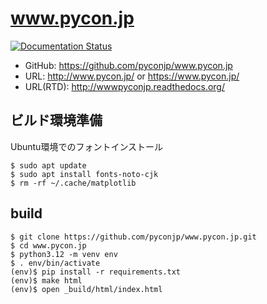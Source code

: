 # www.pycon.jp

[![Documentation Status](https://readthedocs.org/projects/wwwpyconjp/badge/?version=latest)](http://www.pycon.jp/?badge=latest)
                
- GitHub: https://github.com/pyconjp/www.pycon.jp
- URL: http://www.pycon.jp/ or https://www.pycon.jp/
- URL(RTD): http://wwwpyconjp.readthedocs.org/

## ビルド環境準備

Ubuntu環境でのフォントインストール
```
$ sudo apt update
$ sudo apt install fonts-noto-cjk
$ rm -rf ~/.cache/matplotlib
```

## build

```
$ git clone https://github.com/pyconjp/www.pycon.jp.git
$ cd www.pycon.jp
$ python3.12 -m venv env
$ . env/bin/activate
(env)$ pip install -r requirements.txt
(env)$ make html
(env)$ open _build/html/index.html
```
